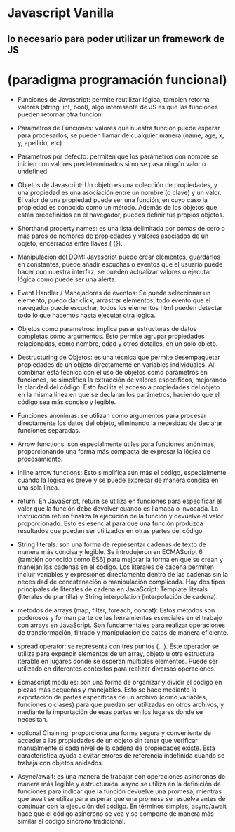 # Javascript Vanilla
## lo necesario para poder utilizar un framework de JS
# (paradigma programación funcional)

- Funciones de Javascript: permite reutilizar lógica, tambien retorna
valores (string, int, bool), algo interesante de JS es que las funciones pueden retornar
otra funcion.

- Parametros de Funciones: valores que nuestra función puede esperar para procesarlos, se pueden llamar 
de cualquier manera (name, age, x, y, apellido, etc)


- Parametros por defecto: permiten que los parámetros con nombre se inicien con valores predeterminados si no se pasa ningún valor o undefined.


- Objetos de Javascript: Un objeto es una colección de propiedades, y una propiedad es una asociación entre un nombre (o clave) y un valor. El valor de una propiedad puede ser una función, en cuyo caso la propiedad es conocida como un método. Además de los objetos que están predefinidos en el navegador, puedes definir tus propios objetos.


- Shorthand property names: es una lista delimitada por comas de cero o más pares de nombres de propiedades y valores asociados de un objeto, encerrados entre llaves ( {}).


- Manipulacion del DOM: Javascript puede crear elementos, guardarlos en constantes, puede añadir escuchas o eventos que el usuario puede hacer con nuestra interfaz, se pueden actualizar valores o ejecutar lógica como puede ser una alerta.

- Event Handler / Manejadores de eventos: Se puede seleccionar un elemento, puedo dar click, arrastrar 
elementos, todo evento que el navegador puede escuchar, todos los elementos html pueden detectar todo lo
que hacemos hasta ejecutar otra lógica.


- Objetos como parametros:  implica pasar estructuras de datos completas como argumentos. Esto permite agrupar propiedades relacionadas, como nombre, edad y otros detalles, en un solo objeto. 


- Destructuring de Objetos: es una técnica que permite desempaquetar propiedades de un objeto directamente en variables individuales. Al combinar esta técnica con el uso de objetos como parámetros en funciones, se simplifica la extracción de valores específicos, mejorando la claridad del código. Esto facilita el acceso a propiedades del objeto en la misma línea en que se declaran los parámetros, haciendo que el código sea más conciso y legible.

- Funciones anonimas: se utilizan como argumentos para procesar directamente los datos del objeto, eliminando la necesidad de declarar funciones separadas.

- Arrow functions: son especialmente útiles para funciones anónimas, proporcionando una forma más compacta de expresar la lógica de procesamiento.

- Inline arrow functions: Esto simplifica aún más el código, especialmente cuando la lógica es breve y se puede expresar de manera concisa en una sola línea.

- return: En JavaScript, return se utiliza en funciones para especificar el valor que la función debe devolver cuando es llamada o invocada. La instrucción return finaliza la ejecución de la función y devuelve el valor proporcionado. Esto es esencial para que una función produzca resultados que puedan ser utilizados en otras partes del código.

- String literals: son una forma de representar cadenas de texto de manera más concisa y legible. Se introdujeron en ECMAScript 6 (también conocido como ES6) para mejorar la forma en que se crean y manejan las cadenas en el código. Los literales de cadena permiten incluir variables y expresiones directamente dentro de las cadenas sin la necesidad de concatenación o manipulación complicada. Hay dos tipos principales de literales de cadena en JavaScript: Template literals (literales de plantilla) y String interpolation (interpolación de cadena).


- metodos de arrays (map, filter, foreach, concat): Estos métodos son poderosos y forman parte de las herramientas esenciales en el trabajo con arrays en JavaScript. Son fundamentales para realizar operaciones de transformación, filtrado y manipulación de datos de manera eficiente.


- spread operator:  se representa con tres puntos (...). Este operador se utiliza para expandir elementos de un array, objeto u otra estructura iterable en lugares donde se esperan múltiples elementos. Puede ser utilizado en diferentes contextos para realizar diversas operaciones.


- Ecmascript modules:  son una forma de organizar y dividir el código en piezas más pequeñas y manejables. Esto se hace mediante la exportación de partes específicas de un archivo (como variables, funciones o clases) para que puedan ser utilizadas en otros archivos, y mediante la importación de esas partes en los lugares donde se necesitan.


- optional Chaining:  proporciona una forma segura y conveniente de acceder a las propiedades de un objeto sin tener que verificar manualmente si cada nivel de la cadena de propiedades existe. Esta característica ayuda a evitar errores de referencia indefinida cuando se trabaja con objetos anidados.


- Async/await:  es una manera de trabajar con operaciones asíncronas de manera más legible y estructurada. async se utiliza en la definición de funciones para indicar que la función devuelve una promesa, mientras que await se utiliza para esperar que una promesa se resuelva antes de continuar con la ejecución del código. En términos simples, async/await hace que el código asíncrono se vea y se comporte de manera más similar al código síncrono tradicional.


